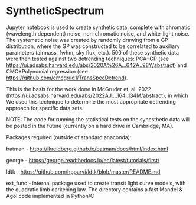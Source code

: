 # SyntheticSpectrum

Jupyter notebook is used to create synthetic data, complete with chromatic (wavelength dependent) noise, non-chromatic noise, and white-light noise. 
The systematic noise was created by randomly drawing from a GP distribution, where the GP was constructed to be correlated to auxiliary parameters (airmass, fwhm, sky flux, etc.).
500 of these synthetic data were then tested against two detrending techniques: PCA+GP (see https://ui.adsabs.harvard.edu/abs/2020A%26A...642A..98Y/abstract) and CMC+Polynomial regression (see https://github.com/cmcgrud1/TransSpecDetrend).

This is the basis for the work done in McGruder et. al. 2022 (https://ui.adsabs.harvard.edu/abs/2022AJ....164..134M/abstract), in which
We used this technique to determine the most appropriate detrending approach for specific data sets.

NOTE: The code for running the statistical tests on the synesthetic data will be posted in the future (currently on a hard drive in Cambridge, MA).  

Packages required (outside of standard anaconda):

batman - https://lkreidberg.github.io/batman/docs/html/index.html

george - https://george.readthedocs.io/en/latest/tutorials/first/

ldtk - https://github.com/hpparvi/ldtk/blob/master/README.md

ext_func - internal package used to create transit light curve models, with the quadratic limb darkening law. The directory contains a fast Mandel & Agol code implemented in Python/C 
